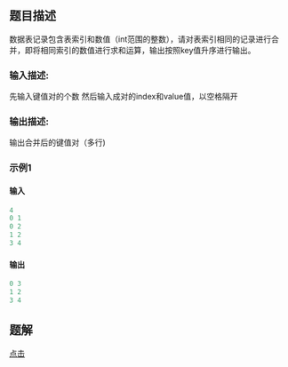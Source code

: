 ## 题目描述   
 
数据表记录包含表索引和数值（int范围的整数），请对表索引相同的记录进行合并，即将相同索引的数值进行求和运算，输出按照key值升序进行输出。

### 输入描述:

先输入键值对的个数
然后输入成对的index和value值，以空格隔开

### 输出描述:

输出合并后的键值对（多行)

### 示例1

#### 输入 

```java
4
0 1
0 2
1 2
3 4
```
#### 输出
```java
0 3
1 2
3 4
```

## 题解  

[点击](/src/main/java/华为编程pg/合并表记录.java)
